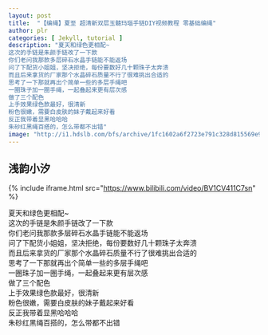 ```yaml
---
layout: post
title:  "【编绳】夏至 超清新双层玉髓玛瑙手链DIY视频教程 零基础编绳"
author: plr
categories: [ Jekyll, tutorial ]
description: "夏天和绿色更相配~
这次的手链是朱颜手链改了一下款
你们老问我那款多层碎石水晶手链能不能返场
问了下配货小姐姐，坚决拒绝，每份要数好几十颗珠子太奔溃
而且后来拿货的厂家那个水晶碎石质量不行了很难挑出合适的
思考了一下那就再出个简单一些的多层手绳吧
一圈珠子加一圈手绳，一起叠起来更有层次感
做了三个配色
上手效果绿色款最好，很清新
粉色很嫩，需要白皮肤的妹子戴起来好看
反正我带着显黑哈哈哈
朱砂红黑绳百搭的，怎么带都不出错"
image: "http://i1.hdslb.com/bfs/archive/1fc1602a6f2723e791c328d815569e9e5c55821c.jpg"
---
```

## 浅韵小汐

{% include iframe.html src="https://www.bilibili.com/video/BV1CV411C7sn" %}

夏天和绿色更相配~<br>这次的手链是朱颜手链改了一下款<br>你们老问我那款多层碎石水晶手链能不能返场<br>问了下配货小姐姐，坚决拒绝，每份要数好几十颗珠子太奔溃<br>而且后来拿货的厂家那个水晶碎石质量不行了很难挑出合适的<br>思考了一下那就再出个简单一些的多层手绳吧<br>一圈珠子加一圈手绳，一起叠起来更有层次感<br>做了三个配色<br>上手效果绿色款最好，很清新<br>粉色很嫩，需要白皮肤的妹子戴起来好看<br>反正我带着显黑哈哈哈<br>朱砂红黑绳百搭的，怎么带都不出错

